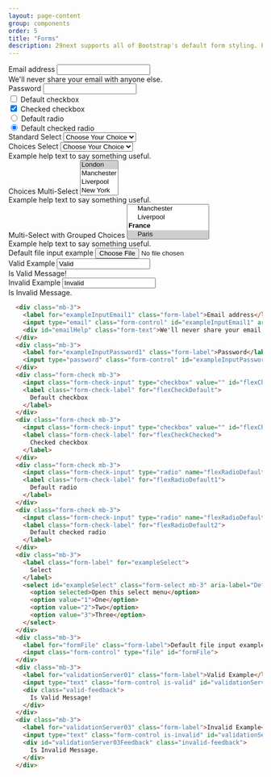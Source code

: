 ```yaml
---
layout: page-content
group: components
order: 5
title: "Forms"
description: 29next supports all of Bootstrap's default form styling. Please read the <a href="https://getbootstrap.com/docs/5.2/forms/overview/" target="_blank">official documentation</a> for a full list of options from Bootstrap's core library.
---
```


<div class=" mb-5">
  <div class="card">
    <div class="card-body">
      <div class="mb-3">
        <label for="exampleInputEmail1" class="form-label">Email address</label>
        <input type="email" class="form-control" id="exampleInputEmail1" aria-describedby="emailHelp">
        <div id="emailHelp" class="form-text">We'll never share your email with anyone else.</div>
      </div>
      <div class="mb-3">
        <label for="exampleInputPassword1" class="form-label">Password</label>
        <input type="password" class="form-control" id="exampleInputPassword1">
      </div>
      <div class="form-check mb-3">
        <input class="form-check-input" type="checkbox" value="" id="flexCheckDefault">
        <label class="form-check-label" for="flexCheckDefault">
          Default checkbox
        </label>
      </div>
      <div class="form-check mb-3">
        <input class="form-check-input" type="checkbox" value="" id="flexCheckChecked" checked>
        <label class="form-check-label" for="flexCheckChecked">
          Checked checkbox
        </label>
      </div>
      <div class="form-check mb-3">
        <input class="form-check-input" type="radio" name="flexRadioDefault" id="flexRadioDefault1">
        <label class="form-check-label" for="flexRadioDefault1">
          Default radio
        </label>
      </div>
      <div class="form-check mb-3">
        <input class="form-check-input" type="radio" name="flexRadioDefault" id="flexRadioDefault2" checked>
        <label class="form-check-label" for="flexRadioDefault2">
          Default checked radio
        </label>
      </div>
      <div class="mb-3">
        <label class="form-label" for="exampleSelect">
          Standard Select
        </label>
        <select id="exampleSelect" class="form-select mb-3" aria-label="Default select example">
          <option selected>Choose Your Choice</option>
          <option value="1">Option One</option>
          <option value="2">Option Two</option>
          <option value="3">Option Three</option>
        </select>
      </div>
      <div class="mb-3">
        <label class="form-label" for="exampleSelect">
          Choices Select
        </label>
        <select id="exampleSelect" class="form-select mb-3" data-choices aria-label="Default select example">
          <option selected>Choose Your Choice</option>
          <option value="1">One</option>
          <option value="2">Two</option>
          <option value="3">Three</option>
        </select>
        <div id="emailHelp" class="form-text text-muted">Example help text to say something useful.</div>
      </div>
      <div class="mb-3">
        <label class="form-label" for="exampleSelect">
          Choices Multi-Select
        </label>
        <select id="multiSelect" class="form-select mb-3" data-choices='{"removeItemButton":true}' multiple aria-label="Default select example">
            <option value="London" selected>London</option>
            <option value="Manchester">Manchester</option>
            <option value="Liverpool">Liverpool</option>
            <option value="New York">New York</option>
            <option value="Washington" disabled="">Washington</option>
            <option value="Michigan">Michigan</option>
        </select>
        <div id="emailHelp" class="form-text text-muted">Example help text to say something useful.</div>
      </div>
       <div class="mb-3">
        <label class="form-label" for="exampleSelect">
          Multi-Select with Grouped Choices
        </label>
        <select id="optionGroups" class="form-select mb-3" data-choices='{"removeItemButton":true}' multiple aria-label="Default select example">
          <optgroup label="United Kingdom">
            <option value="London">London</option>
            <option value="Manchester">Manchester</option>
            <option value="Liverpool">Liverpool</option>
          </optgroup>
          <optgroup label="France">
            <option value="Paris" selected>Paris</option>
            <option value="Lyon">Lyon</option>
            <option value="Marseille">Marseille</option>
          </optgroup>
          <optgroup label="Germany" disabled="">
            <option value="Hamburg">Hamburg</option>
            <option value="Munich">Munich</option>
            <option value="Berlin">Berlin</option>
          </optgroup>
          <optgroup label="United States of America">
            <option value="New York">New York</option>
            <option value="Washington" disabled="">Washington</option>
            <option value="Michigan">Michigan</option>
          </optgroup>
          <optgroup label="Spain">
            <option value="Madrid">Madrid</option>
            <option value="Barcelona">Barcelona</option>
            <option value="Malaga">Malaga</option>
          </optgroup>
          <optgroup label="Canada">
            <option value="Montreal">Montreal</option>
            <option value="Toronto">Toronto</option>
            <option value="Vancouver">Vancouver</option>
          </optgroup>
        </select>
        <div id="emailHelp" class="form-text text-muted">Example help text to say something useful.</div>
      </div>
      <div class="mb-3">
        <label for="formFile" class="form-label">Default file input example</label>
        <input class="form-control" type="file" id="formFile">
      </div>
      <div class="mb-3">
        <label for="validationServer01" class="form-label">Valid Example</label>
        <input type="text" class="form-control is-valid" id="validationServer01" value="Valid" required>
        <div class="valid-feedback">
          Is Valid Message!
        </div>
      </div>
      <div class="mb-3">
        <label for="validationServer03" class="form-label">Invalid Example</label>
        <input type="text" class="form-control is-invalid" id="validationServer03" value="Invalid"  aria-describedby="validationServer03Feedback" required>
        <div id="validationServer03Feedback" class="invalid-feedback">
          Is Invalid Message.
        </div>
      </div>
    </div>
  </div>
</div>


<div class="card">

<div class="card-body" markdown="1">

```html
  <div class="mb-3">
    <label for="exampleInputEmail1" class="form-label">Email address</label>
    <input type="email" class="form-control" id="exampleInputEmail1" aria-describedby="emailHelp">
    <div id="emailHelp" class="form-text">We'll never share your email with anyone else.</div>
  </div>
  <div class="mb-3">
    <label for="exampleInputPassword1" class="form-label">Password</label>
    <input type="password" class="form-control" id="exampleInputPassword1">
  </div>
  <div class="form-check mb-3">
    <input class="form-check-input" type="checkbox" value="" id="flexCheckDefault">
    <label class="form-check-label" for="flexCheckDefault">
      Default checkbox
    </label>
  </div>
  <div class="form-check mb-3">
    <input class="form-check-input" type="checkbox" value="" id="flexCheckChecked" checked>
    <label class="form-check-label" for="flexCheckChecked">
      Checked checkbox
    </label>
  </div>
  <div class="form-check mb-3">
    <input class="form-check-input" type="radio" name="flexRadioDefault" id="flexRadioDefault1">
    <label class="form-check-label" for="flexRadioDefault1">
      Default radio
    </label>
  </div>
  <div class="form-check mb-3">
    <input class="form-check-input" type="radio" name="flexRadioDefault" id="flexRadioDefault2" checked>
    <label class="form-check-label" for="flexRadioDefault2">
      Default checked radio
    </label>
  </div>
  <div class="mb-3">
    <label class="form-label" for="exampleSelect">
      Select
    </label>
    <select id="exampleSelect" class="form-select mb-3" aria-label="Default select example">
      <option selected>Open this select menu</option>
      <option value="1">One</option>
      <option value="2">Two</option>
      <option value="3">Three</option>
    </select>
  </div>
  <div class="mb-3">
    <label for="formFile" class="form-label">Default file input example</label>
    <input class="form-control" type="file" id="formFile">
  </div>
  <div class="mb-3">
    <label for="validationServer01" class="form-label">Valid Example</label>
    <input type="text" class="form-control is-valid" id="validationServer01" value="Valid" required>
    <div class="valid-feedback">
      Is Valid Message!
    </div>
  </div>
  <div class="mb-3">
    <label for="validationServer03" class="form-label">Invalid Example</label>
    <input type="text" class="form-control is-invalid" id="validationServer03" value="Invalid"  aria-describedby="validationServer03Feedback" required>
    <div id="validationServer03Feedback" class="invalid-feedback">
      Is Invalid Message.
    </div>
  </div>
```

</div>
</div>
